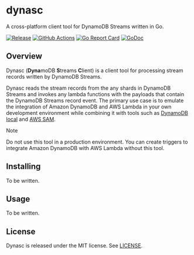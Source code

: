 # dynasc

A cross-platform client tool for DynamoDB Streams written in Go.

[![Release](https://img.shields.io/github/release/omoidecom/dynasc.svg?label=Release)](https://github.com/omoidecom/dynasc/releases)
[![GitHub Actions](https://github.com/omoidecom/dynasc/actions/workflows/test.yaml/badge.svg)](https://github.com/omoidecom/dynasc/actions?query=branch%3Amaster+workflow%3Atest)
[![Go Report Card](https://goreportcard.com/badge/github.com/omoidecom/dynasc)](https://goreportcard.com/report/github.com/omoidecom/dynasc)
[![GoDoc](https://godoc.org/github.com/omoidecom/dynasc?status.svg)](https://godoc.org/github.com/omoidecom/dynasc)

## Overview

Dynasc (**Dyna**moDB **S**treams **C**lient) is a client tool for processing stream records written by DynamoDB Streams.

Dynasc reads the stream records from the any shards in DynamoDB Streams and invokes any lambda functions with the payloads that contain the DynamoDB Streams record event.
The primary use case is to emulate the integration of Amazon DynamoDB and AWS Lambda in your own development environment while combining it with tools such as [DynamoDB local](https://docs.aws.amazon.com/amazondynamodb/latest/developerguide/DynamoDBLocal.html) and [AWS SAM](https://aws.amazon.com/jp/serverless/sam/).

> [!NOTE]  
> Do not use this tool in a production environment.
> You can create triggers to integrate Amazon DynamoDB with AWS Lambda without this tool.

## Installing

To be written.

## Usage

To be written.

## License

Dynasc is released under the MIT license. See [LICENSE](LICENSE).
